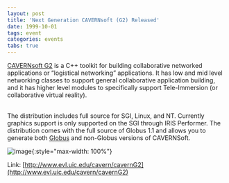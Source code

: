 ```yaml
---
layout: post
title: 'Next Generation CAVERNsoft (G2) Released'
date: 1999-10-01
tags: event
categories: events
tabs: true
---
```


<a href="http://www.evl.uic.edu/cavern/cavernG2">CAVERNsoft G2</a> is a C++ toolkit for building collaborative networked applications or &ldquo;logistical networking&rdquo; applications. It has low and mid level networking classes to support general collaborative application building, and it has higher level modules to specifically support Tele-Immersion (or collaborative virtual reality).<br><br>

The distribution includes full source for SGI, Linux, and NT. Currently graphics support is only supported on the SGI through IRIS Performer. The distribution comes with the full source of Globus 1.1 and allows you to generate both <a href="http://www.globus.org">Globus</a> and non-Globus versions of CAVERNSoft.

![image](https://www.evl.uic.edu/output/originals/g2.jpg-srcw.jpg){:style="max-width: 100%"}


Link: [http://www.evl.uic.edu/cavern/cavernG2](http://www.evl.uic.edu/cavern/cavernG2)
